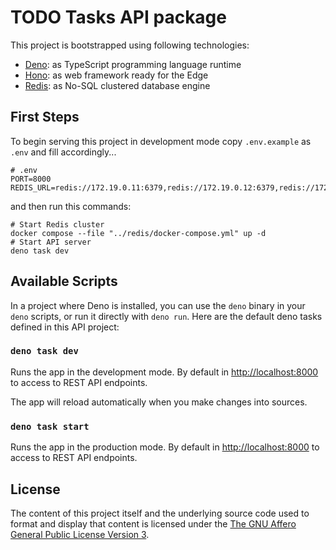 # TODO Tasks API package

This project is bootstrapped using following technologies:

- [Deno](https://deno.land): as TypeScript programming language runtime
- [Hono](https://hono.dev/getting-started/deno): as web framework ready for the Edge
- [Redis](https://redis.io): as No-SQL clustered database engine

## First Steps

To begin serving this project in development mode copy `.env.example` as `.env` and fill accordingly...

```properties
# .env
PORT=8000
REDIS_URL=redis://172.19.0.11:6379,redis://172.19.0.12:6379,redis://172.19.0.13:6379,redis://172.19.0.14:6379,redis://172.19.0.15:6379,redis://172.19.0.16:6379
```

and then run this commands:

```shell
# Start Redis cluster
docker compose --file "../redis/docker-compose.yml" up -d
# Start API server
deno task dev
```

## Available Scripts

In a project where Deno is installed, you can use the `deno` binary in your `deno` scripts, or run it directly with `deno run`. Here are the default deno tasks defined in this API project:

### `deno task dev`

Runs the app in the development mode. By default in [http://localhost:8000](http://localhost:8000) to access to REST API endpoints.

The app will reload automatically when you make changes into sources.

### `deno task start`

Runs the app in the production mode. By default in [http://localhost:8000](http://localhost:8000) to access to REST API endpoints.

## License

The content of this project itself and the underlying source code used to format and display that content is licensed under the [The GNU Affero General Public License Version 3](../LICENSE).
